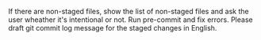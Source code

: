 If there are non-staged files, show the list of non-staged files and ask the user wheather it's intentional or not.
Run pre-commit and fix errors.
Please draft git commit log message for the staged changes in English.
